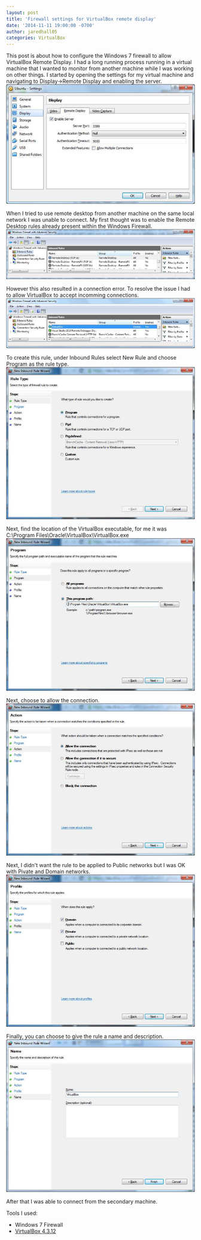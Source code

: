 ```yaml
---
layout: post
title: 'Firewall settings for VirtualBox remote display'
date: '2014-11-11 19:00:00 -0700'
author: jaredhall05
categories: VirtualBox
---
```


This post is about how to configure the Windows 7 firewall to allow VirtualBox Remote Display.
I had a long running process running in a virtual machine that I wanted to monitor from another machine while I was working on other things.
I started by opening the settings for my virtual machine and navigating to Display->Remote Display and enabling the server.
![VirtualBox Machine Display Settings for Remote Display](/assets/2014-11-11/VirtualBoxSettingsScreenshot.jpg)

When I tried to use remote desktop from another machine on the same local network I was unable to connect.
My first thought was to enable the Remote Desktop rules already present within the Windows Firewall.
![Windows 7 Firewall incoming rules for Remote Desktop](/assets/2014-11-11/RemoteDesktopScreenshot.jpg)

However this also resulted in a connection error.
To resolve the issue I had to allow VirtualBox to accept incomming connections.
![Windows 7 Firewall incoming rules for VirtualBox](/assets/2014-11-11/VirtualBoxScreenshot.jpg)

To create this rule, under Inbound Rules select New Rule and choose Program as the rule type.
![Windows 7 Firewall New Incoming Rule Step 1](/assets/2014-11-11/Firewall-Add-App-Rule-Step-1.jpg)

Next, find the location of the VirtualBox executable, for me it was C:\Program Files\Oracle\VirtualBox\VirtualBox.exe
![Windows 7 Firewall New Incoming Rule Step 2](/assets/2014-11-11/Firewall-Add-App-Rule-Step-2.jpg)

Next, choose to allow the connection.
![Windows 7 Firewall New Incoming Rule Step 3](/assets/2014-11-11/Firewall-Add-App-Rule-Step-3.jpg)

Next, I didn't want the rule to be applied to Public networks but I was OK with Pivate and Domain networks.
![Windows 7 Firewall New Incoming Rule Step 4](/assets/2014-11-11/Firewall-Add-App-Rule-Step-4.jpg)

Finally, you can choose to give the rule a name and description.
![Windows 7 Firewall New Incoming Rule Step 5](/assets/2014-11-11/Firewall-Add-App-Rule-Step-5.jpg)

After that I was able to connect from the secondary machine.

Tools I used:
* Windows 7 Firewall
* [VirtualBox 4.3.12](https://www.virtualbox.org/)